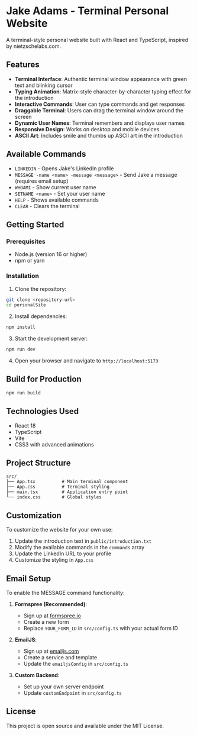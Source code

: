 # Jake Adams - Terminal Personal Website

A terminal-style personal website built with React and TypeScript, inspired by nietzschelabs.com.

## Features

- **Terminal Interface**: Authentic terminal window appearance with green text and blinking cursor
- **Typing Animation**: Matrix-style character-by-character typing effect for the introduction
- **Interactive Commands**: User can type commands and get responses
- **Draggable Terminal**: Users can drag the terminal window around the screen
- **Dynamic User Names**: Terminal remembers and displays user names
- **Responsive Design**: Works on desktop and mobile devices
- **ASCII Art**: Includes smile and thumbs up ASCII art in the introduction

## Available Commands

- `LINKEDIN` - Opens Jake's LinkedIn profile
- `MESSAGE -name <name> -message <message>` - Send Jake a message (requires email setup)
- `WHOAMI` - Show current user name
- `SETNAME <name>` - Set your user name
- `HELP` - Shows available commands
- `CLEAR` - Clears the terminal

## Getting Started

### Prerequisites

- Node.js (version 16 or higher)
- npm or yarn

### Installation

1. Clone the repository:
```bash
git clone <repository-url>
cd personalSite
```

2. Install dependencies:
```bash
npm install
```

3. Start the development server:
```bash
npm run dev
```

4. Open your browser and navigate to `http://localhost:5173`

## Build for Production

```bash
npm run build
```

## Technologies Used

- React 18
- TypeScript
- Vite
- CSS3 with advanced animations

## Project Structure

```
src/
├── App.tsx          # Main terminal component
├── App.css          # Terminal styling
├── main.tsx         # Application entry point
└── index.css        # Global styles
```

## Customization

To customize the website for your own use:

1. Update the introduction text in `public/introduction.txt`
2. Modify the available commands in the `commands` array
3. Update the LinkedIn URL to your profile
4. Customize the styling in `App.css`

## Email Setup

To enable the MESSAGE command functionality:

1. **Formspree (Recommended)**: 
   - Sign up at [formspree.io](https://formspree.io)
   - Create a new form
   - Replace `YOUR_FORM_ID` in `src/config.ts` with your actual form ID

2. **EmailJS**:
   - Sign up at [emailjs.com](https://www.emailjs.com)
   - Create a service and template
   - Update the `emailjsConfig` in `src/config.ts`

3. **Custom Backend**:
   - Set up your own server endpoint
   - Update `customEndpoint` in `src/config.ts`

## License

This project is open source and available under the MIT License.
